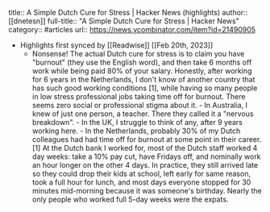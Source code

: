 title:: A Simple Dutch Cure for Stress | Hacker News (highlights)
author:: [[dnetesn]]
full-title:: "A Simple Dutch Cure for Stress | Hacker News"
category:: #articles
url:: https://news.ycombinator.com/item?id=21490905

- Highlights first synced by [[Readwise]] [[Feb 20th, 2023]]
	- Nonsense! The actual Dutch cure for stress is to claim you have &quot;burnout&quot; (they use the English word), and then take 6 months off work while being paid 80% of your salary. Honestly, after working for 6 years in the Netherlands, I don't know of another country that has such good working conditions [1], while having so many people in low stress professional jobs taking time off for burnout. There seems zero social or professional stigma about it.  - In Australia, I knew of just one person, a teacher. There they called it a &quot;nervous breakdown&quot;.  - In the UK, I struggle to think of any, after 9 years working here.  - In the Netherlands, probably 30% of my Dutch colleagues had had time off for burnout at some point in their career.  [1] At the Dutch bank I worked for, most of the Dutch staff worked 4 day weeks: take a 10% pay cut, have Fridays off, and nominally work an hour longer on the other 4 days. In practice, they still arrived late so they could drop their kids at school, left early for same reason, took a full hour for lunch, and most days everyone stopped for 30 minutes mid-morning because it was someone's birthday. Nearly the only people who worked full 5-day weeks were the expats.